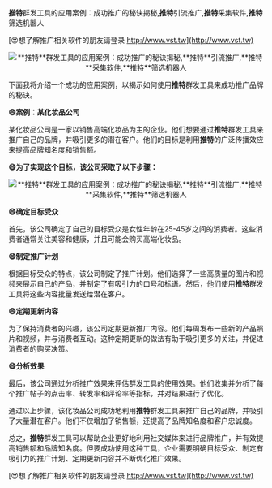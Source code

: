 **推特**群发工具的应用案例：成功推广的秘诀揭秘,**推特**引流推广,**推特**采集软件,**推特**筛选机器人

[😍想了解推广相关软件的朋友请登录 http://www.vst.tw](http://www.vst.tw)

 <center><img src="https://vst.tw/MP4/tuiguang/png/6.png" alt="**推特**群发工具的应用案例：成功推广的秘诀揭秘,**推特**引流推广,**推特**采集软件,**推特**筛选机器人"></center>

下面我将介绍一个成功的应用案例，以揭示如何使用**推特**群发工具来成功推广品牌的秘诀。

**😄案例：某化妆品公司**

某化妆品公司是一家以销售高端化妆品为主的企业。他们想要通过**推特**群发工具来推广自己的品牌，并吸引更多的潜在客户。他们的目标是利用**推特**的广泛传播效应来提高品牌知名度和销售额。

**😄为了实现这个目标，该公司采取了以下步骤：**

 <center><img src="https://vst.tw/MP4/tuiguang/png/3.png" alt="**推特**群发工具的应用案例：成功推广的秘诀揭秘,**推特**引流推广,**推特**采集软件,**推特**筛选机器人"></center>

**😄确定目标受众**

首先，该公司确定了自己的目标受众是女性年龄在25-45岁之间的消费者。这些消费者通常关注美容和健康，并且可能会购买高端化妆品。

**😄制定推广计划**

根据目标受众的特点，该公司制定了推广计划。他们选择了一些高质量的图片和视频来展示自己的产品，并制定了有吸引力的口号和标语。然后，他们使用**推特**群发工具将这些内容批量发送给潜在客户。

**😄定期更新内容**

为了保持消费者的兴趣，该公司定期更新推广内容。他们每周发布一些新的产品照片和视频，并与消费者互动。这种定期更新的做法有助于吸引更多的关注，并促进消费者的购买决策。

**😄分析效果**

最后，该公司通过分析推广效果来评估群发工具的使用效果。他们收集并分析了每个推广帖子的点击率、转发率和评论率等指标，并对结果进行了优化。

通过以上步骤，该化妆品公司成功地利用**推特**群发工具来推广自己的品牌，并吸引了大量潜在客户。他们不仅增加了销售额，还提高了品牌知名度和客户忠诚度。

总之，**推特**群发工具可以帮助企业更好地利用社交媒体来进行品牌推广，并有效提高销售额和品牌知名度。但要成功使用这种工具，企业需要明确目标受众、制定有吸引力的推广计划、定期更新内容并不断优化推广效果。

[😍想了解推广相关软件的朋友请登录 http://www.vst.tw](http://www.vst.tw)



